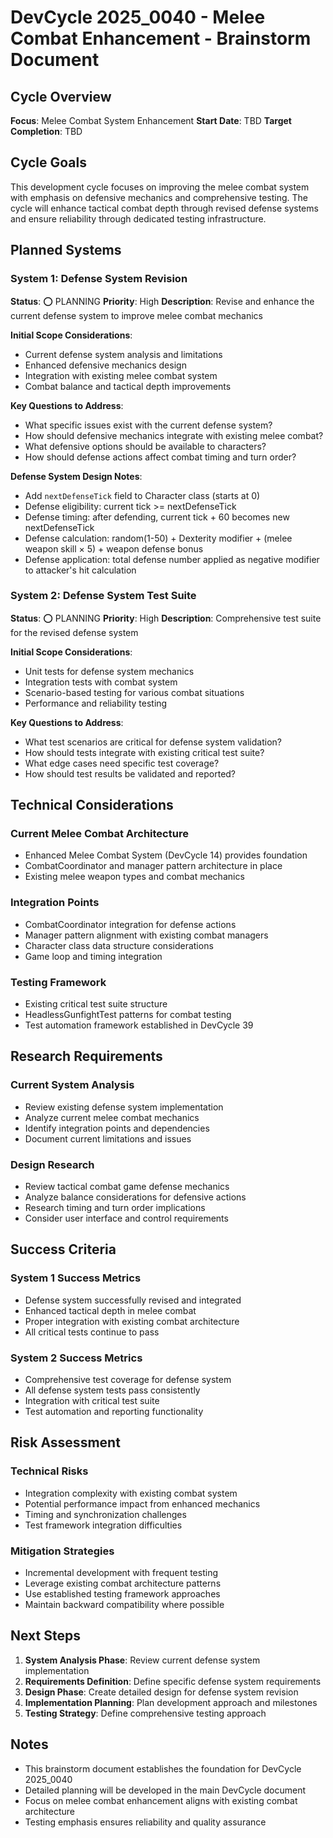 # DevCycle 2025_0040 - Melee Combat Enhancement - Brainstorm Document

## Cycle Overview
**Focus**: Melee Combat System Enhancement
**Start Date**: TBD
**Target Completion**: TBD

## Cycle Goals
This development cycle focuses on improving the melee combat system with emphasis on defensive mechanics and comprehensive testing. The cycle will enhance tactical combat depth through revised defense systems and ensure reliability through dedicated testing infrastructure.

## Planned Systems

### System 1: Defense System Revision
**Status**: ⭕ PLANNING
**Priority**: High
**Description**: Revise and enhance the current defense system to improve melee combat mechanics

**Initial Scope Considerations**:
- Current defense system analysis and limitations
- Enhanced defensive mechanics design
- Integration with existing melee combat system
- Combat balance and tactical depth improvements

**Key Questions to Address**:
- What specific issues exist with the current defense system?
- How should defensive mechanics integrate with existing melee combat?
- What defensive options should be available to characters?
- How should defense actions affect combat timing and turn order?

**Defense System Design Notes**:
- Add `nextDefenseTick` field to Character class (starts at 0)
- Defense eligibility: current tick >= nextDefenseTick
- Defense timing: after defending, current tick + 60 becomes new nextDefenseTick
- Defense calculation: random(1-50) + Dexterity modifier + (melee weapon skill × 5) + weapon defense bonus
- Defense application: total defense number applied as negative modifier to attacker's hit calculation

### System 2: Defense System Test Suite
**Status**: ⭕ PLANNING
**Priority**: High
**Description**: Comprehensive test suite for the revised defense system

**Initial Scope Considerations**:
- Unit tests for defense system mechanics
- Integration tests with combat system
- Scenario-based testing for various combat situations
- Performance and reliability testing

**Key Questions to Address**:
- What test scenarios are critical for defense system validation?
- How should tests integrate with existing critical test suite?
- What edge cases need specific test coverage?
- How should test results be validated and reported?

## Technical Considerations

### Current Melee Combat Architecture
- Enhanced Melee Combat System (DevCycle 14) provides foundation
- CombatCoordinator and manager pattern architecture in place
- Existing melee weapon types and combat mechanics

### Integration Points
- CombatCoordinator integration for defense actions
- Manager pattern alignment with existing combat managers
- Character class data structure considerations
- Game loop and timing integration

### Testing Framework
- Existing critical test suite structure
- HeadlessGunfightTest patterns for combat testing
- Test automation framework established in DevCycle 39

## Research Requirements

### Current System Analysis
- Review existing defense system implementation
- Analyze current melee combat mechanics
- Identify integration points and dependencies
- Document current limitations and issues

### Design Research
- Review tactical combat game defense mechanics
- Analyze balance considerations for defensive actions
- Research timing and turn order implications
- Consider user interface and control requirements

## Success Criteria

### System 1 Success Metrics
- Defense system successfully revised and integrated
- Enhanced tactical depth in melee combat
- Proper integration with existing combat architecture
- All critical tests continue to pass

### System 2 Success Metrics
- Comprehensive test coverage for defense system
- All defense system tests pass consistently
- Integration with critical test suite
- Test automation and reporting functionality

## Risk Assessment

### Technical Risks
- Integration complexity with existing combat system
- Potential performance impact from enhanced mechanics
- Timing and synchronization challenges
- Test framework integration difficulties

### Mitigation Strategies
- Incremental development with frequent testing
- Leverage existing combat architecture patterns
- Use established testing framework approaches
- Maintain backward compatibility where possible

## Next Steps

1. **System Analysis Phase**: Review current defense system implementation
2. **Requirements Definition**: Define specific defense system requirements
3. **Design Phase**: Create detailed design for defense system revision
4. **Implementation Planning**: Plan development approach and milestones
5. **Testing Strategy**: Define comprehensive testing approach

## Notes
- This brainstorm document establishes the foundation for DevCycle 2025_0040
- Detailed planning will be developed in the main DevCycle document
- Focus on melee combat enhancement aligns with existing combat architecture
- Testing emphasis ensures reliability and quality assurance